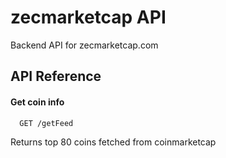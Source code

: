 
# zecmarketcap API

Backend API for zecmarketcap.com






## API Reference

#### Get coin info 

```http
  GET /getFeed
```
Returns top 80 coins fetched from coinmarketcap

